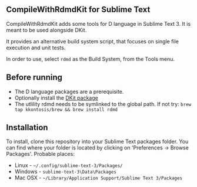 CompileWithRdmdKit for Sublime Text
--------------------------

CompileWithRdmdKit adds some tools for D language in Sublime Text 3.
It is meant to be used alongside DKit.

It provides an alternative build system script, that focuses on single file execution and unit tests.

In order to use, select `rdmd` as the Build System, from the Tools menu.

Before running
--------------

* The D language packages are a prerequisite.
* Optionally install the [DKit package](https://github.com/yazd/DKit)
* The utlility rdmd needs to be symlinked to the global path. If not try: `brew tap kkontosis/brew && brew install rdmd`

Installation
------------

To install, clone this repository into your Sublime Text packages folder.
You can find where your folder is located by clicking on 'Preferences -> Browse Packages'. Probable places:
* Linux - `~/.config/sublime-text-3/Packages/`
* Windows - `sublime-text-3\Data\Packages`
* Mac OSX - `~/Library/Application Support/Sublime Text 3/Packages`
